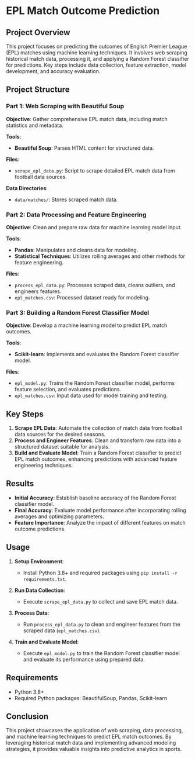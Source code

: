# EPL Match Outcome Prediction

## Project Overview
This project focuses on predicting the outcomes of English Premier League (EPL) matches using machine learning techniques. It involves web scraping historical match data, processing it, and applying a Random Forest classifier for predictions. Key steps include data collection, feature extraction, model development, and accuracy evaluation.

## Project Structure

### Part 1: Web Scraping with Beautiful Soup
**Objective**: Gather comprehensive EPL match data, including match statistics and metadata.

**Tools**:
- **Beautiful Soup**: Parses HTML content for structured data.

**Files**:
- `scrape_epl_data.py`: Script to scrape detailed EPL match data from football data sources.

**Data Directories**:
- `data/matches/`: Stores scraped match data.

### Part 2: Data Processing and Feature Engineering
**Objective**: Clean and prepare raw data for machine learning model input.

**Tools**:
- **Pandas**: Manipulates and cleans data for modeling.
- **Statistical Techniques**: Utilizes rolling averages and other methods for feature engineering.

**Files**:
- `process_epl_data.py`: Processes scraped data, cleans outliers, and engineers features.
- `epl_matches.csv`: Processed dataset ready for modeling.

### Part 3: Building a Random Forest Classifier Model
**Objective**: Develop a machine learning model to predict EPL match outcomes.

**Tools**:
- **Scikit-learn**: Implements and evaluates the Random Forest classifier model.

**Files**:
- `epl_model.py`: Trains the Random Forest classifier model, performs feature selection, and evaluates predictions.
- `epl_matches.csv`: Input data used for model training and testing.

## Key Steps

1. **Scrape EPL Data**: Automate the collection of match data from football data sources for the desired seasons.
2. **Process and Engineer Features**: Clean and transform raw data into a structured dataset suitable for analysis.
3. **Build and Evaluate Model**: Train a Random Forest classifier to predict EPL match outcomes, enhancing predictions with advanced feature engineering techniques.

## Results
- **Initial Accuracy**: Establish baseline accuracy of the Random Forest classifier model.
- **Final Accuracy**: Evaluate model performance after incorporating rolling averages and optimizing parameters.
- **Feature Importance**: Analyze the impact of different features on match outcome predictions.

## Usage
1. **Setup Environment**:
   - Install Python 3.8+ and required packages using `pip install -r requirements.txt`.

2. **Run Data Collection**:
   - Execute `scrape_epl_data.py` to collect and save EPL match data.

3. **Process Data**:
   - Run `process_epl_data.py` to clean and engineer features from the scraped data (`epl_matches.csv`).

4. **Train and Evaluate Model**:
   - Execute `epl_model.py` to train the Random Forest classifier model and evaluate its performance using prepared data.

## Requirements
- Python 3.8+
- Required Python packages: BeautifulSoup, Pandas, Scikit-learn

## Conclusion
This project showcases the application of web scraping, data processing, and machine learning techniques to predict EPL match outcomes. By leveraging historical match data and implementing advanced modeling strategies, it provides valuable insights into predictive analytics in sports.
